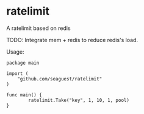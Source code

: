 # ratelimit
A ratelimit based on redis

TODO: Integrate mem + redis to reduce redis's load.

Usage:


``` 
package main

import (
	"github.com/seaguest/ratelimit"
)

func main() {
		ratelimit.Take("key", 1, 10, 1, pool)
}

```
